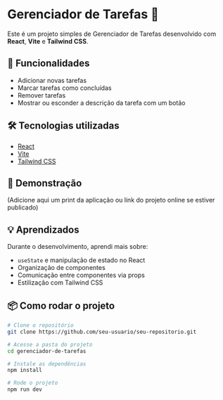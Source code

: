 # Gerenciador de Tarefas 📝

Este é um projeto simples de Gerenciador de Tarefas desenvolvido com **React**, **Vite** e **Tailwind CSS**.

## 🚀 Funcionalidades

- Adicionar novas tarefas
- Marcar tarefas como concluídas
- Remover tarefas
- Mostrar ou esconder a descrição da tarefa com um botão

## 🛠 Tecnologias utilizadas

- [React](https://reactjs.org/)
- [Vite](https://vitejs.dev/)
- [Tailwind CSS](https://tailwindcss.com/)

## 📸 Demonstração

(Adicione aqui um print da aplicação ou link do projeto online se estiver publicado)

## 💡 Aprendizados

Durante o desenvolvimento, aprendi mais sobre:
- `useState` e manipulação de estado no React
- Organização de componentes
- Comunicação entre componentes via props
- Estilização com Tailwind CSS

## 📦 Como rodar o projeto

```bash
# Clone o repositório
git clone https://github.com/seu-usuario/seu-repositorio.git

# Acesse a pasta do projeto
cd gerenciador-de-tarefas

# Instale as dependências
npm install

# Rode o projeto
npm run dev
